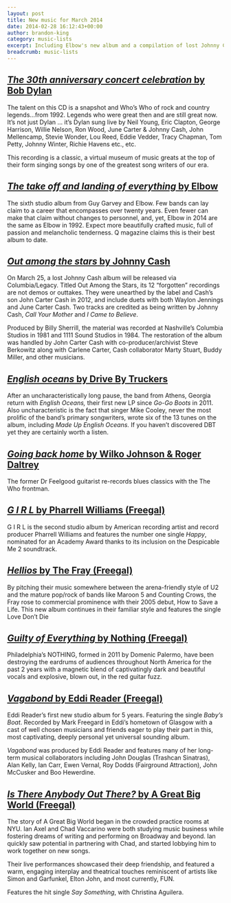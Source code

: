 ```yaml
---
layout: post
title: New music for March 2014
date: 2014-02-28 16:12:43+00:00
author: brandon-king
category: music-lists
excerpt: Including Elbow's new album and a compilation of lost Johnny Cash songs.
breadcrumb: music-lists
---
```

## [<cite>The 30th anniversary concert celebration</cite> by Bob Dylan](http://suffolk.spydus.co.uk/cgi-bin/spydus.exe/ENQ/OPAC/BIBENQ/11133861?QRY=CTIBIB%3C%20IRN(1682475)&QRYTEXT=30th%20anniversary%20concert%20celebration)

The talent on this CD is a snapshot and Who&#8217;s Who of rock and country legends&#8230;from 1992. Legends who were great then and are still great now. It&#8217;s not just Dylan … it&#8217;s Dylan sung live by Neil Young, Eric Clapton, George Harrison, Willie Nelson, Ron Wood, June Carter & Johnny Cash, John Mellencamp, Stevie Wonder, Lou Reed, Eddie Vedder, Tracy Chapman, Tom Petty, Johnny Winter, Richie Havens etc., etc.

This recording is a classic, a virtual museum of music greats at the top of their form singing songs by one of the greatest song writers of our era.

## [<cite>The take off and landing of everything</cite> by Elbow](http://suffolk.spydus.co.uk/cgi-bin/spydus.exe/ENQ/OPAC/BIBENQ/11134727?QRY=CTIBIB%3C%20IRN(12527979)&QRYTEXT=The%20take%20off%20and%20landing%20of%20everything%20%5Bsound%20recording%5D)

The sixth studio album from Guy Garvey and Elbow. Few bands can lay claim to a career that encompasses over twenty years. Even fewer can make that claim without changes to personnel, and, yet, Elbow in 2014 are the same as Elbow in 1992. Expect more beautifully crafted music, full of passion and melancholic tenderness. Q magazine claims this is their best album to date.

## [<cite>Out among the stars</cite> by Johnny Cash](http://suffolk.spydus.co.uk/cgi-bin/spydus.exe/ENQ/OPAC/BIBENQ/11135192?QRY=CTIBIB%3C%20IRN(35039762)&QRYTEXT=Out%20among%20the%20stars%20%5Bsound%20recording%5D)

On March 25, a lost Johnny Cash album will be released via Columbia/Legacy. Titled Out Among the Stars, its 12 “forgotten” recordings are not demos or outtakes. They were unearthed by the label and Cash&#8217;s son John Carter Cash in 2012, and include duets with both Waylon Jennings and June Carter Cash. Two tracks are credited as being written by Johnny Cash, <cite>Call Your Mother</cite> and <cite>I Came to Believe</cite>.

Produced by Billy Sherrill, the material was recorded at Nashville&#8217;s Columbia Studios in 1981 and 1111 Sound Studios in 1984. The restoration of the album was handled by John Carter Cash with co-producer/archivist Steve Berkowitz along with Carlene Carter, Cash collaborator Marty Stuart, Buddy Miller, and other musicians.

## [<cite>English oceans</cite> by Drive By Truckers](http://suffolk.spydus.co.uk/cgi-bin/spydus.exe/ENQ/OPAC/BIBENQ/11135739?QRY=CTIBIB%3C%20IRN(33426864)&QRYTEXT=English%20oceans)

After an uncharacteristically long pause, the band from Athens, Georgia return with <cite>English Oceans,</cite> their first new LP since <cite>Go-Go Boots</cite> in 2011. Also uncharacteristic is the fact that singer Mike Cooley, never the most prolific of the band’s primary songwriters, wrote six of the 13 tunes on the album, including <cite>Made Up English Oceans.</cite> If you haven’t discovered DBT yet they are certainly worth a listen.

## [<cite>Going back home</cite> by Wilko Johnson & Roger Daltrey](http://suffolk.spydus.co.uk/cgi-bin/spydus.exe/ENQ/OPAC/BIBENQ/11136118?QRY=CTIBIB%3C%20IRN(36216891)&QRYTEXT=Going%20back%20home%20%5Bsound%20recording%5D)

The former Dr Feelgood guitarist re-records blues classics with the The Who frontman.

## [<cite>G I R L</cite> by Pharrell Williams (Freegal)](http://suffolklibraries.freegalmusic.com/artists/view/UGhhcnJlbGwgV2lsbGlhbXM=/29019221/c29ueQ==)

G I R L is the second studio album by American recording artist and record producer Pharrell Williams and features the number one single <cite>Happy</cite>, nominated for an Academy Award thanks to its inclusion on the Despicable Me 2 soundtrack.

## [<cite>Hellios</cite> by The Fray (Freegal)](http://suffolklibraries.freegalmusic.com/artists/view/VGhlIEZyYXk=/28713225/c29ueQ==)

By pitching their music somewhere between the arena-friendly style of U2 and the mature pop/rock of bands like Maroon 5 and Counting Crows, the Fray rose to commercial prominence with their 2005 debut, How to Save a Life. This new album continues in their familiar style and features the single Love Don’t Die

## [<cite>Guilty of Everything</cite> by Nothing (Freegal)](http://suffolklibraries.freegalmusic.com/artists/view/Tm90aGluZw==/781676724727/aW9kYQ==)

Philadelphia’s NOTHING, formed in 2011 by Domenic Palermo, have been destroying the eardrums of audiences throughout North America for the past 2 years with a magnetic blend of captivatingly dark and beautiful vocals and explosive, blown out, in the red guitar fuzz.

## [<cite>Vagabond</cite> by Eddi Reader (Freegal)](http://suffolklibraries.freegalmusic.com/artists/view/RWRkaSBSZWFkZXI=/609224287206/aW9kYQ==)

Eddi Reader&#8217;s first new studio album for 5 years. Featuring the single <cite>Baby&#8217;s Boat</cite>. Recorded by Mark Freegard in Eddi&#8217;s hometown of Glasgow with a cast of well chosen musicians and friends eager to play their part in this, most captivating, deeply personal yet universal sounding album.

<cite>Vagabond</cite> was produced by Eddi Reader and features many of her long-term musical collaborators including John Douglas (Trashcan Sinatras), Alan Kelly, Ian Carr, Ewen Vernal, Roy Dodds (Fairground Attraction), John McCusker and Boo Hewerdine.

## [<cite>Is There Anybody Out There?</cite> by A Great Big World (Freegal)](http://suffolklibraries.freegalmusic.com/artists/view/QSBHcmVhdCBCaWcgV29ybGQ=/28674770/c29ueQ==)

The story of A Great Big World began in the crowded practice rooms at NYU. Ian Axel and Chad Vaccarino were both studying music business while fostering dreams of writing and performing on Broadway and beyond. Ian quickly saw potential in partnering with Chad, and started lobbying him to work together on new songs.

Their live performances showcased their deep friendship, and featured a warm, engaging interplay and theatrical touches reminiscent of artists like Simon and Garfunkel, Elton John, and most currently, FUN.

Features the hit single <cite>Say Something</cite>, with Christina Aguilera.
